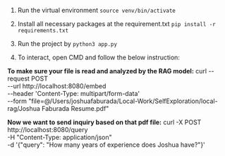 1. Run the virtual environment 
`source venv/bin/activate`

2. Install all necessary packages at the requirement.txt
`pip install -r requirements.txt`

3. Run the project by
`python3 app.py`

4. To interact, open CMD and follow the below instruction:

**To make sure your file is read and analyzed by the RAG model:**
curl --request POST \
--url http://localhost:8080/embed \
--header 'Content-Type: multipart/form-data' \
--form "file=@/Users/joshuafaburada/Local-Work/SelfExploration/local-rag/Joshua Faburada Resume.pdf"

**Now we want to send inquiry based on that pdf file:**
curl -X POST http://localhost:8080/query \
     -H "Content-Type: application/json" \
     -d '{"query": "How many years of experience does Joshua have?"}'